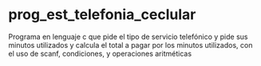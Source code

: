 # prog_est_telefonia_ceclular
Programa en lenguaje c que pide el tipo de servicio telefónico y pide sus minutos utilizados y calcula el total a pagar por los minutos utilizados, con el uso de scanf, condiciones, y operaciones aritméticas
